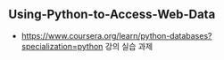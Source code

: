 ## Using-Python-to-Access-Web-Data
- https://www.coursera.org/learn/python-databases?specialization=python 강의 실습 과제
